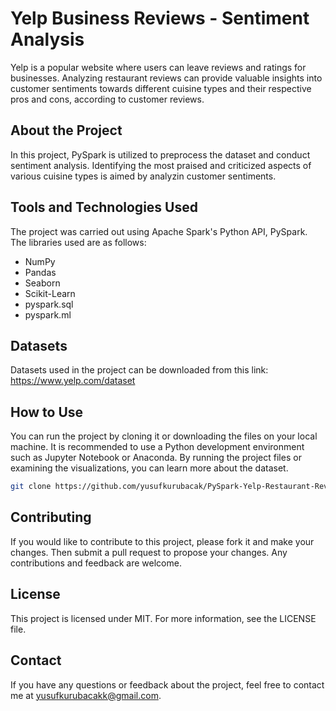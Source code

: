 # Yelp Business Reviews - Sentiment Analysis
 Yelp is a popular website where users can leave reviews and ratings for businesses. Analyzing restaurant reviews can provide valuable insights into customer sentiments towards different cuisine types and their respective pros and cons, according to customer reviews.

## About the Project
 In this project, PySpark is utilized to preprocess the dataset and conduct sentiment analysis. Identifying the most praised and criticized aspects of various cuisine types is aimed by analyzin customer sentiments.
 

## Tools and Technologies Used
The project was carried out using Apache Spark's Python API, PySpark. The libraries used are as follows:

- NumPy
- Pandas
- Seaborn
- Scikit-Learn
- pyspark.sql
- pyspark.ml

## Datasets
 Datasets used in the project can be downloaded from this link: https://www.yelp.com/dataset

## How to Use
You can run the project by cloning it or downloading the files on your local machine. It is recommended to use a Python development environment such as Jupyter Notebook or Anaconda. By running the project files or examining the visualizations, you can learn more about the dataset.

```bash
git clone https://github.com/yusufkurubacak/PySpark-Yelp-Restaurant-Reviews-Sentiment-Analysis.git
```

## Contributing
If you would like to contribute to this project, please fork it and make your changes. Then submit a pull request to propose your changes. Any contributions and feedback are welcome.

## License
This project is licensed under MIT. For more information, see the LICENSE file.

## Contact
If you have any questions or feedback about the project, feel free to contact me at yusufkurubacakk@gmail.com.